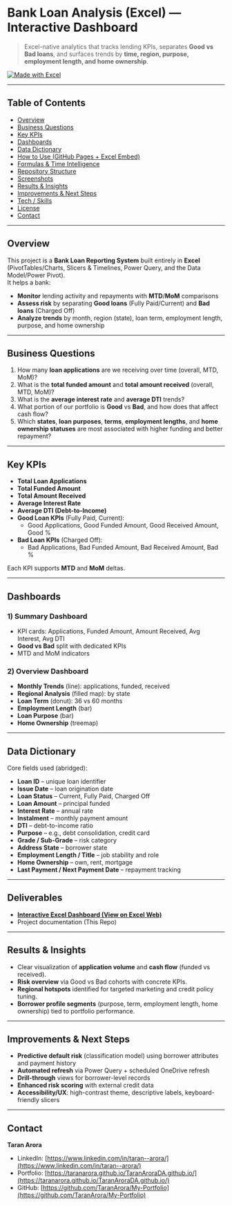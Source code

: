 # Bank Loan Analysis (Excel) — Interactive Dashboard

> Excel-native analytics that tracks lending KPIs, separates **Good vs Bad loans**, and surfaces trends by **time, region, purpose, employment length, and home ownership**.

[![Made with Excel](https://img.shields.io/badge/Made%20with-Excel-217346.svg)](#)  

---

## Table of Contents
- [Overview](#overview)
- [Business Questions](#business-questions)
- [Key KPIs](#key-kpis)
- [Dashboards](#dashboards)
- [Data Dictionary](#data-dictionary)
- [How to Use (GitHub Pages + Excel Embed)](#how-to-use-github-pages--excel-embed)
- [Formulas & Time Intelligence](#formulas--time-intelligence)
- [Repository Structure](#repository-structure)
- [Screenshots](#screenshots)
- [Results & Insights](#results--insights)
- [Improvements & Next Steps](#improvements--next-steps)
- [Tech / Skills](#tech--skills)
- [License](#license)
- [Contact](#contact)

---

## Overview
This project is a **Bank Loan Reporting System** built entirely in **Excel** (PivotTables/Charts, Slicers & Timelines, Power Query, and the Data Model/Power Pivot).  
It helps a bank:
- **Monitor** lending activity and repayments with **MTD**/**MoM** comparisons
- **Assess risk** by separating **Good loans** (Fully Paid/Current) and **Bad loans** (Charged Off)
- **Analyze trends** by month, region (state), loan term, employment length, purpose, and home ownership

---

## Business Questions
1. How many **loan applications** are we receiving over time (overall, MTD, MoM)?
2. What is the **total funded amount** and **total amount received** (overall, MTD, MoM)?
3. What is the **average interest rate** and **average DTI** trends?
4. What portion of our portfolio is **Good** vs **Bad**, and how does that affect cash flow?
5. Which **states**, **loan purposes**, **terms**, **employment lengths**, and **home ownership statuses** are most associated with higher funding and better repayment?

---

## Key KPIs
- **Total Loan Applications**
- **Total Funded Amount**
- **Total Amount Received**
- **Average Interest Rate**
- **Average DTI (Debt-to-Income)**
- **Good Loan KPIs** (Fully Paid, Current):  
  - Good Applications, Good Funded Amount, Good Received Amount, Good %
- **Bad Loan KPIs** (Charged Off):  
  - Bad Applications, Bad Funded Amount, Bad Received Amount, Bad %

Each KPI supports **MTD** and **MoM** deltas.

---

## Dashboards

### 1) Summary Dashboard
- KPI cards: Applications, Funded Amount, Amount Received, Avg Interest, Avg DTI  
- **Good vs Bad** split with dedicated KPIs  
- MTD and MoM indicators

### 2) Overview Dashboard
- **Monthly Trends** (line): applications, funded, received  
- **Regional Analysis** (filled map): by state  
- **Loan Term** (donut): 36 vs 60 months  
- **Employment Length** (bar)  
- **Loan Purpose** (bar)  
- **Home Ownership** (treemap)

---

## Data Dictionary
Core fields used (abridged):
- **Loan ID** – unique loan identifier  
- **Issue Date** – loan origination date  
- **Loan Status** – Current, Fully Paid, Charged Off  
- **Loan Amount** – principal funded  
- **Interest Rate** – annual rate  
- **Instalment** – monthly payment amount  
- **DTI** – debt-to-income ratio  
- **Purpose** – e.g., debt consolidation, credit card  
- **Grade / Sub-Grade** – risk category  
- **Address State** – borrower state  
- **Employment Length / Title** – job stability and role  
- **Home Ownership** – own, rent, mortgage  
- **Last Payment / Next Payment Date** – repayment tracking

---
##  Deliverables

-  **[Interactive Excel Dashboard (View on Excel Web)](https://1drv.ms/x/c/a2cba49479d148f3/ETWtSQwuQChFs4rJM56aCMABraCdfbSnNFGmVqkXXv_7jQ?e=LTYubV)**  
-  Project documentation (This Repo)

---

## Results & Insights
- Clear visualization of **application volume** and **cash flow** (funded vs received).  
- **Risk overview** via Good vs Bad cohorts with concrete KPIs.  
- **Regional hotspots** identified for targeted marketing and credit policy tuning.  
- **Borrower profile segments** (purpose, term, employment length, home ownership) tied to portfolio performance.

---

## Improvements & Next Steps
- **Predictive default risk** (classification model) using borrower attributes and payment history  
- **Automated refresh** via Power Query + scheduled OneDrive refresh  
- **Drill-through** views for borrower-level records  
- **Enhanced risk scoring** with external credit data  
- **Accessibility/UX**: high-contrast theme, descriptive labels, keyboard-friendly slicers

---

## Contact
**Taran Arora**  
- LinkedIn: [https://www.linkedin.com/in/taran--arora/](https://www.linkedin.com/in/taran--arora/)  
- Portfolio: [https://taranarora.github.io/TaranAroraDA.github.io/](https://taranarora.github.io/TaranAroraDA.github.io/)  
- GitHub: [https://github.com/TaranArora/My-Portfolio](https://github.com/TaranArora/My-Portfolio)

